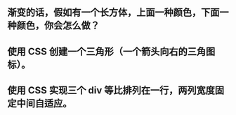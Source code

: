 ## 渐变的话，假如有一个长方体，上面一种颜色，下面一种颜色，你会怎么做？

## 使用 CSS 创建一个三角形（一个箭头向右的三角图标）。

## 使用 CSS 实现三个 div 等比排列在一行，两列宽度固定中间自适应。
